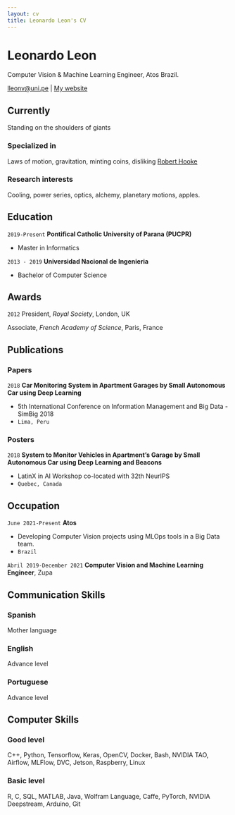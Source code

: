```yaml
---
layout: cv
title: Leonardo Leon's CV
---
```

# Leonardo Leon
Computer Vision & Machine Learning Engineer, Atos Brazil.

<div id="webaddress">
<a href="lleonv@uni.pe">lleonv@uni.pe</a>
| <a href="https://leo2105.github.io/mywebsite/">My website</a>
</div>


## Currently

Standing on the shoulders of giants

### Specialized in

Laws of motion, gravitation, minting coins, disliking [Robert Hooke](http://en.wikipedia.org/wiki/Robert_Hooke)


### Research interests

Cooling, power series, optics, alchemy, planetary motions, apples.


## Education

`2019-Present`
__Pontifical Catholic University of Parana (PUCPR)__

- Master in Informatics


`2013 - 2019`
__Universidad Nacional de Ingenieria__

- Bachelor of Computer Science


## Awards

`2012`
President, *Royal Society*, London, UK

Associate, *French Academy of Science*, Paris, France



## Publications

<!-- A list is also available [online](http://scholar.google.co.uk/citations?user=LTOTl0YAAAAJ) -->

### Papers

`2018`
__Car Monitoring System in Apartment Garages by Small Autonomous Car using Deep Learning__
- 5th International Conference on Information Management and Big Data - SimBig 2018
- `Lima, Peru`


### Posters

`2018`
__System to Monitor Vehicles in Apartment’s Garage by Small Autonomous Car using Deep Learning and Beacons__
- LatinX in AI Workshop co-located with 32th NeurIPS
- `Quebec, Canada`

## Occupation

`June 2021-Present`
__Atos__

- Developing Computer Vision projects using MLOps tools in a Big Data team.
- `Brazil`

`Abril 2019-December 2021`
__Computer Vision and Machine Learning Engineer__, Zupa

## Communication Skills

### Spanish

Mother language

### English

Advance level

### Portuguese

Advance level

## Computer Skills

### Good level

C++, Python, Tensorflow, Keras, OpenCV, Docker, Bash, NVIDIA TAO, Airflow, MLFlow, DVC, Jetson, Raspberry, Linux

### Basic level

R, C, SQL, MATLAB, Java, Wolfram Language, Caffe, PyTorch, NVIDIA Deepstream, Arduino, Git
